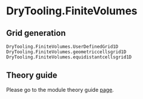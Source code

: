 # DryTooling.FiniteVolumes

## Grid generation

```@docs
DryTooling.FiniteVolumes.UserDefinedGrid1D
DryTooling.FiniteVolumes.geometriccellsgrid1D
DryTooling.FiniteVolumes.equidistantcellsgrid1D
```

## Theory guide

Please go to the module theory guide [page](theory.md).
